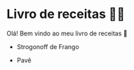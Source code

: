 # Livro de receitas :man_cook:

Olá! Bem vindo ao meu livro de receitas :wave:

- Strogonoff de Frango

- Pavê

  

